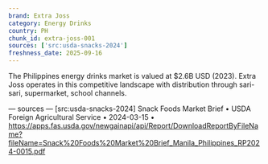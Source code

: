 ```yaml
---
brand: Extra Joss
category: Energy Drinks
country: PH
chunk_id: extra-joss-001
sources: ['src:usda-snacks-2024']
freshness_date: 2025-09-16
---
```


The Philippines energy drinks market is valued at $2.6B USD (2023). Extra Joss operates in this competitive landscape with distribution through sari-sari, supermarket, school channels.

— sources —
[src:usda-snacks-2024] Snack Foods Market Brief • USDA Foreign Agricultural Service • 2024-03-15 • https://apps.fas.usda.gov/newgainapi/api/Report/DownloadReportByFileName?fileName=Snack%20Foods%20Market%20Brief_Manila_Philippines_RP2024-0015.pdf
